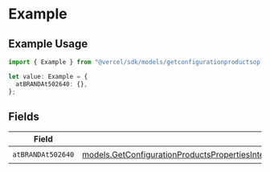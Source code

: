 # Example

## Example Usage

```typescript
import { Example } from "@vercel/sdk/models/getconfigurationproductsop.js";

let value: Example = {
  atBRANDAt502640: {},
};
```

## Fields

| Field                                                                                                                                                                                                                                                                        | Type                                                                                                                                                                                                                                                                         | Required                                                                                                                                                                                                                                                                     | Description                                                                                                                                                                                                                                                                  |
| ---------------------------------------------------------------------------------------------------------------------------------------------------------------------------------------------------------------------------------------------------------------------------- | ---------------------------------------------------------------------------------------------------------------------------------------------------------------------------------------------------------------------------------------------------------------------------- | ---------------------------------------------------------------------------------------------------------------------------------------------------------------------------------------------------------------------------------------------------------------------------- | ---------------------------------------------------------------------------------------------------------------------------------------------------------------------------------------------------------------------------------------------------------------------------- |
| `atBRANDAt502640`                                                                                                                                                                                                                                                            | [models.GetConfigurationProductsPropertiesIntegrationsResponse200ApplicationJSONResponseBodyProductsMetadataSchema8AtBRANDAt502640](../models/getconfigurationproductspropertiesintegrationsresponse200applicationjsonresponsebodyproductsmetadataschema8atbrandat502640.md) | :heavy_check_mark:                                                                                                                                                                                                                                                           | N/A                                                                                                                                                                                                                                                                          |